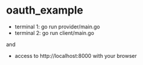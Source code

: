 oauth_example
=============

* terminal 1: go run provider/main.go
* terminal 2: go run client/main.go

and

* access to http://localhost:8000 with your browser
